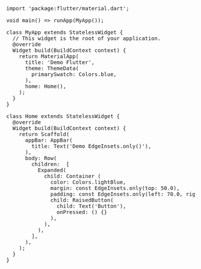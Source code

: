 <pre>
import 'package:flutter/material.dart';

void main() => runApp(MyApp());

class MyApp extends StatelessWidget {
  // This widget is the root of your application.
  @override
  Widget build(BuildContext context) {
    return MaterialApp(
      title: 'Demo Flutter',
      theme: ThemeData(
        primarySwatch: Colors.blue,
      ),
      home: Home(),
    );
  }
}

class Home extends StatelessWidget {
  @override
  Widget build(BuildContext context) {
    return Scaffold(
      appBar: AppBar(
        title: Text('Demo EdgeInsets.only()'),
      ),
      body: Row(
        children: <Widget> [ 
          Expanded(
            child: Container (
              color: Colors.lightBlue,
              margin: const EdgeInsets.only(top: 50.0),
              padding: const EdgeInsets.only(left: 70.0, right: 10.0),        
              child: RaisedButton(
                child: Text('Button'),
                onPressed: () {}
              ),
            ),
          ),
        ],
      ),
    );
  }
}


</pre>
